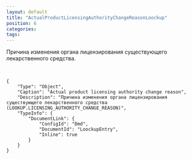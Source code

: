 ```yaml
---
layout: default
title: "ActualProductLicensingAuthorityChangeReasonLoockup"
position: 6
categories: 
tags: 
---
```


Причина изменения органа лицензирования существующего лекарственного средства.

 

```
{
	"Type": "Object",
	"Caption": "Actual product licensing authority change reason",
	"Description": "Причина изменения органа лицензирования существующего лекарственного средства (LOOKUP.LICENSING_AUTHORITY_CHANGE_REASON)",
	"TypeInfo": {
		"DocumentLink": {
			"ConfigId": "Dmd",
			"DocumentId": "LoockupEntry",
			"Inline": true
		}
	}
}
```

 

 


